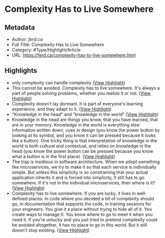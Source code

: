 # Complexity Has to Live Somewhere

## Metadata

* Author: *ferd.ca*
* Full Title: Complexity Has to Live Somewhere
* Category: #Type/Highlight/Article
* URL: https://ferd.ca/complexity-has-to-live-somewhere.html

## Highlights

* only complexity can handle complexity ([View Highlight](https://instapaper.com/read/1353714206/14341693))
* This cannot be avoided. Complexity has to live somewhere. It's always a part of people solving problems, whether you realize it or not. ([View Highlight](https://instapaper.com/read/1353714206/14341697))
* Complexity doesn't lay dormant. It is part of everyone's learning experience, and they adapt to it. ([View Highlight](https://instapaper.com/read/1353714206/14341699))
* "Knowledge in the head" and "knowledge in the world" ([View Highlight](https://instapaper.com/read/1353714206/14341702))
* Knowledge in the head are things you know, that you have learned, that are in your memory. Knowledge in the world is everything else: information written down, cues in design (you know the power button by looking at its symbol, and you know it can be pressed because it looks like a button). One tricky thing is that interpretation of knowledge in the world is both cultural and contextual, and relies on knowledge in the head (you know the power button can be pressed because you know what a button is in the first place). ([View Highlight](https://instapaper.com/read/1353714206/14341703))
* The trap is insidious in software architecture. When we adopt something like microservices, we try to make it so that each service is individually simple. But unless this simplicity is so constraining that your actual application inherits it and is forced into simplicity, it still has to go somewhere. If it's not in the individual microservices, then where is it? ([View Highlight](https://instapaper.com/read/1353714206/14341705))
* Complexity has to live somewhere. If you are lucky, it lives in well-defined places. In code where you decided a bit of complexity should go, in documentation that supports the code, in training sessions for your engineers. You give it a place without trying to hide all of it. You create ways to manage it. You know where to go to meet it when you need it. If you're unlucky and you just tried to pretend complexity could be avoided altogether, it has no place to go in this world. But it still doesn't stop existing. ([View Highlight](https://instapaper.com/read/1353714206/14341706))

